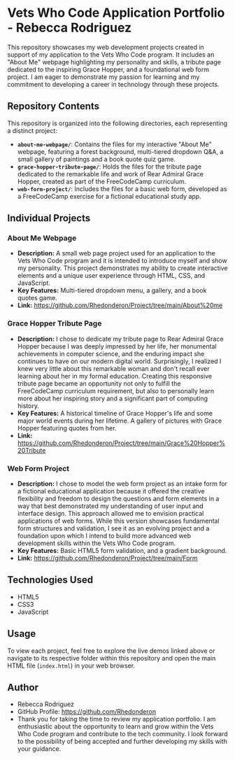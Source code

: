 # Vets Who Code Application Portfolio - Rebecca Rodriguez

This repository showcases my web development projects created in support of my application to the Vets Who Code program. It includes an "About Me" webpage highlighting my personality and skills, a tribute page dedicated to the inspiring Grace Hopper, and a foundational web form project. I am eager to demonstrate my passion for learning and my commitment to developing a career in technology through these projects.

## Repository Contents

This repository is organized into the following directories, each representing a distinct project:

* **`about-me-webpage/`**: Contains the files for my interactive "About Me" webpage, featuring a forest background, multi-tiered dropdown Q\&A, a small gallery of paintings and a book quote quiz game.
* **`grace-hopper-tribute-page/`**: Holds the files for the tribute page dedicated to the remarkable life and work of Rear Admiral Grace Hopper, created as part of the FreeCodeCamp curriculum.
* **`web-form-project/`**: Includes the files for a basic web form, developed as a FreeCodeCamp exercise for a fictional educational study app.

## Individual Projects

### About Me Webpage

* **Description:** A small web page project used for an application to the Vets Who Code program and it is intended to introduce myself and show my personality. This project demonstrates my ability to create interactive elements and a unique user experience through HTML, CSS, and JavaScript.
* **Key Features:** Multi-tiered dropdown menu, a gallery, and a book quotes game.
* **Link:** https://github.com/Rhedonderon/Project/tree/main/About%20me

### Grace Hopper Tribute Page

* **Description:** I chose to dedicate my tribute page to Rear Admiral Grace Hopper because I was deeply impressed by her life, her monumental achievements in computer science, and the enduring impact she continues to have on our modern digital world. Surprisingly, I realized I knew very little about this remarkable woman and don't recall ever learning about her in my formal education. Creating this responsive tribute page became an opportunity not only to fulfill the FreeCodeCamp curriculum requirement, but also to personally learn more about her inspiring story and a significant part of computing history.
* **Key Features:** A historical timeline of Grace Hopper's life and some major world events during her lifetime. A gallery of pictures with Grace Hopper featuring quotes from her.
* **Link:** https://github.com/Rhedonderon/Project/tree/main/Grace%20Hopper%20Tribute

### Web Form Project

* **Description:** I chose to model the web form project as an intake form for a fictional educational application because it offered the creative flexibility and freedom to design the questions and form elements in a way that best demonstrated my understanding of user input and interface design. This approach allowed me to envision practical applications of web forms. While this version showcases fundamental form structures and validation, I see it as an evolving project and a foundation upon which I intend to build more advanced web development skills within the Vets Who Code program.
* **Key Features:** Basic HTML5 form validation, and a gradient background.
* **Link:** https://github.com/Rhedonderon/Project/tree/main/Form

## Technologies Used

* HTML5
* CSS3
* JavaScript

## Usage

To view each project, feel free to explore the live demos linked above or navigate to its respective folder within this repository and open the main HTML file (`index.html`) in your web browser.

## Author

* Rebecca Rodriguez
* GitHub Profile: https://github.com/Rhedonderon
* Thank you for taking the time to review my application portfolio. I am enthusiastic about the opportunity to learn and grow within the Vets Who Code program and contribute to the tech community. I look forward to the possibility of being accepted and further developing my skills with your guidance.
